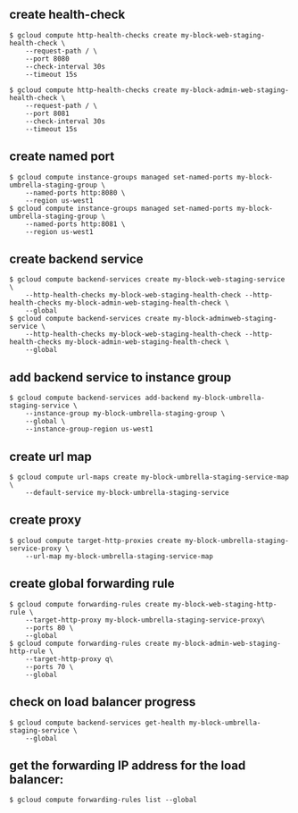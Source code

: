 
## create health-check
    $ gcloud compute http-health-checks create my-block-web-staging-health-check \
        --request-path / \
        --port 8080
        --check-interval 30s
        --timeout 15s

    $ gcloud compute http-health-checks create my-block-admin-web-staging-health-check \
        --request-path / \
        --port 8081
        --check-interval 30s
        --timeout 15s

## create named port
    $ gcloud compute instance-groups managed set-named-ports my-block-umbrella-staging-group \
        --named-ports http:8080 \
        --region us-west1
    $ gcloud compute instance-groups managed set-named-ports my-block-umbrella-staging-group \
        --named-ports http:8081 \
        --region us-west1
## create backend service 
    $ gcloud compute backend-services create my-block-web-staging-service \
        --http-health-checks my-block-web-staging-health-check --http-health-checks my-block-admin-web-staging-health-check \
        --global
    $ gcloud compute backend-services create my-block-adminweb-staging-service \
        --http-health-checks my-block-web-staging-health-check --http-health-checks my-block-admin-web-staging-health-check \
        --global

## add backend service to instance group
    $ gcloud compute backend-services add-backend my-block-umbrella-staging-service \
        --instance-group my-block-umbrella-staging-group \
        --global \
        --instance-group-region us-west1
## create url map
    $ gcloud compute url-maps create my-block-umbrella-staging-service-map \
        --default-service my-block-umbrella-staging-service

## create proxy
    $ gcloud compute target-http-proxies create my-block-umbrella-staging-service-proxy \
        --url-map my-block-umbrella-staging-service-map

## create global forwarding rule
    $ gcloud compute forwarding-rules create my-block-web-staging-http-rule \
        --target-http-proxy my-block-umbrella-staging-service-proxy\
        --ports 80 \
        --global
    $ gcloud compute forwarding-rules create my-block-admin-web-staging-http-rule \
        --target-http-proxy q\
        --ports 70 \
        --global
## check on load balancer progress
    $ gcloud compute backend-services get-health my-block-umbrella-staging-service \
        --global

## get the forwarding IP address for the load balancer:
    $ gcloud compute forwarding-rules list --global